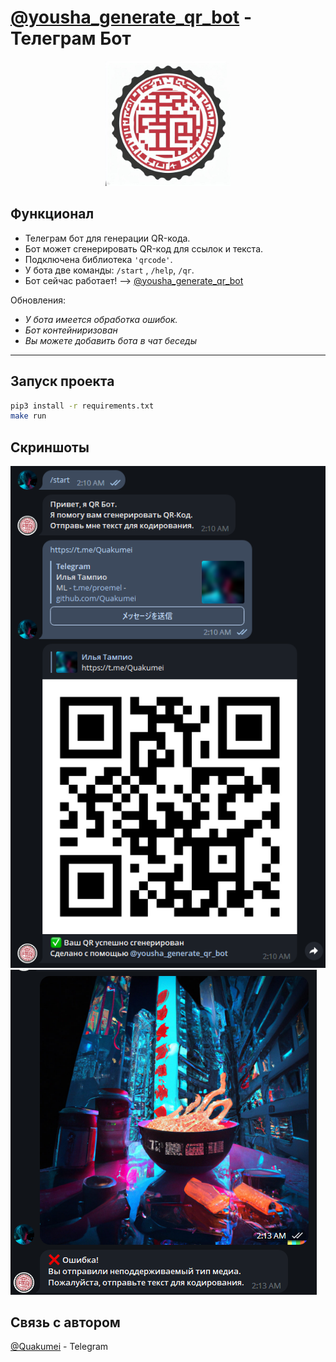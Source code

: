 #  [@yousha_generate_qr_bot](https://t.me/yousha_generate_qr_bot) - Телеграм Бот

<!-- Center image -->
<p align="center">
  <img src="assets/bot_logo.jpg" alt="qr" width="200"/>

## Функционал
- Телеграм бот для генерации QR-кода.
- Бот может сгенерировать QR-код для ссылок и текста.
- Подключена библиотека `'qrcode'`.
- У бота две команды: `/start` , `/help`, `/qr`.
- Бот сейчас работает! --> [@yousha_generate_qr_bot](https://t.me/yousha_generate_qr_bot)

Обновления:
- *У бота имеется обработка ошибок.*
- *Бот контейниризован*
- *Вы можете добавить бота в чат беседы*

---

## Запуск проекта

```bash
pip3 install -r requirements.txt
make run
```

## Скриншоты

![Работа с чатом](assets/showcase/ux_1.png)
![Обработка ошибок](assets/showcase/ux_2.png)

## Связь с автором

[@Quakumei](t.me/Quakumei) - Telegram